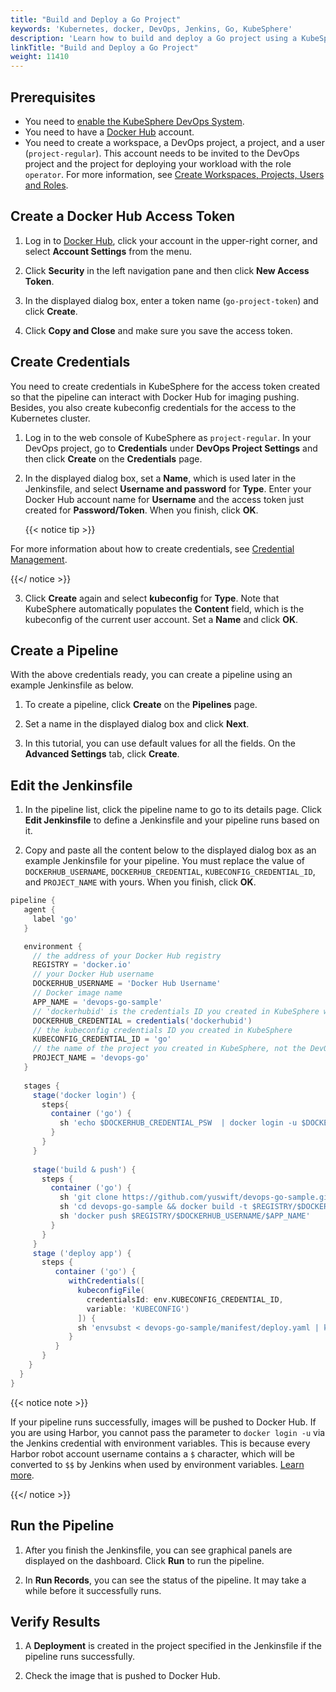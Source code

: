 ```yaml
---
title: "Build and Deploy a Go Project"
keywords: 'Kubernetes, docker, DevOps, Jenkins, Go, KubeSphere'
description: 'Learn how to build and deploy a Go project using a KubeSphere pipeline.'
linkTitle: "Build and Deploy a Go Project"
weight: 11410
---
```


## Prerequisites

- You need to [enable the KubeSphere DevOps System](../../../../docs/pluggable-components/devops/).
- You need to have a [Docker Hub](https://hub.docker.com/) account.
- You need to create a workspace, a DevOps project, a project, and a user (`project-regular`). This account needs to be invited to the DevOps project and the project for deploying your workload with the role `operator`. For more information, see [Create Workspaces, Projects, Users and Roles](../../../quick-start/create-workspace-and-project/).

## Create a Docker Hub Access Token

1. Log in to [Docker Hub](https://hub.docker.com/), click your account in the upper-right corner, and select **Account Settings** from the menu.

2. Click **Security** in the left navigation pane and then click **New Access Token**.

3. In the displayed dialog box, enter a token name (`go-project-token`) and click **Create**.

4. Click **Copy and Close** and make sure you save the access token.

## Create Credentials

You need to create credentials in KubeSphere for the access token created so that the pipeline can interact with Docker Hub for imaging pushing. Besides, you also create kubeconfig credentials for the access to the Kubernetes cluster.

1. Log in to the web console of KubeSphere as `project-regular`. In your DevOps project, go to **Credentials** under **DevOps Project Settings** and then click **Create** on the **Credentials** page.

2. In the displayed dialog box, set a **Name**, which is used later in the Jenkinsfile, and select **Username and password** for **Type**. Enter your Docker Hub account name for **Username** and the access token just created for **Password/Token**. When you finish, click **OK**.

   {{< notice tip >}}

For more information about how to create credentials, see [Credential Management](../../../devops-user-guide/how-to-use/devops-settings/credential-management/).

   {{</ notice >}}

3. Click **Create** again and select **kubeconfig** for **Type**. Note that KubeSphere automatically populates the **Content** field, which is the kubeconfig of the current user account. Set a **Name** and click **OK**.

## Create a Pipeline

With the above credentials ready, you can create a pipeline using an example Jenkinsfile as below.

1. To create a pipeline, click **Create** on the **Pipelines** page.

2. Set a name in the displayed dialog box and click **Next**.

3. In this tutorial, you can use default values for all the fields. On the **Advanced Settings** tab, click **Create**.

## Edit the Jenkinsfile

1. In the pipeline list, click the pipeline name to go to its details page. Click **Edit Jenkinsfile** to define a Jenkinsfile and your pipeline runs based on it.

2. Copy and paste all the content below to the displayed dialog box as an example Jenkinsfile for your pipeline. You must replace the value of `DOCKERHUB_USERNAME`, `DOCKERHUB_CREDENTIAL`, `KUBECONFIG_CREDENTIAL_ID`, and `PROJECT_NAME` with yours. When you finish, click **OK**.

  ```groovy
  pipeline {
     agent {
       label 'go'
     }

     environment {
       // the address of your Docker Hub registry
       REGISTRY = 'docker.io'
       // your Docker Hub username
       DOCKERHUB_USERNAME = 'Docker Hub Username'
       // Docker image name
       APP_NAME = 'devops-go-sample'
       // 'dockerhubid' is the credentials ID you created in KubeSphere with Docker Hub Access Token
       DOCKERHUB_CREDENTIAL = credentials('dockerhubid')
       // the kubeconfig credentials ID you created in KubeSphere
       KUBECONFIG_CREDENTIAL_ID = 'go'
       // the name of the project you created in KubeSphere, not the DevOps project name
       PROJECT_NAME = 'devops-go'
     }
   
     stages {
       stage('docker login') {
         steps{
           container ('go') {
             sh 'echo $DOCKERHUB_CREDENTIAL_PSW  | docker login -u $DOCKERHUB_CREDENTIAL_USR --password-stdin'
           }
         }
       }
   
       stage('build & push') {
         steps {
           container ('go') {
             sh 'git clone https://github.com/yuswift/devops-go-sample.git'
             sh 'cd devops-go-sample && docker build -t $REGISTRY/$DOCKERHUB_USERNAME/$APP_NAME .'
             sh 'docker push $REGISTRY/$DOCKERHUB_USERNAME/$APP_NAME'
           }
         }
       }
       stage ('deploy app') {
         steps {
            container ('go') {
               withCredentials([
                 kubeconfigFile(
                   credentialsId: env.KUBECONFIG_CREDENTIAL_ID,
                   variable: 'KUBECONFIG')
                 ]) {
                 sh 'envsubst < devops-go-sample/manifest/deploy.yaml | kubectl apply -f -'
               }
            }
         }
      }
    }
  }
  ```

   {{< notice note >}}

If your pipeline runs successfully, images will be pushed to Docker Hub. If you are using Harbor, you cannot pass the parameter to `docker login -u`  via the Jenkins credential with environment variables. This is because every Harbor robot account username contains a  `$` character, which will be converted to `$$` by Jenkins when used by environment variables. [Learn more](https://number1.co.za/rancher-cannot-use-harbor-robot-account-imagepullbackoff-pull-access-denied/).

   {{</ notice >}}

## Run the Pipeline

1. After you finish the Jenkinsfile, you can see graphical panels are displayed on the dashboard. Click **Run** to run the pipeline.

2. In **Run Records**, you can see the status of the pipeline. It may take a while before it successfully runs.


## Verify Results

1. A **Deployment** is created in the project specified in the Jenkinsfile if the pipeline runs successfully.

2. Check the image that is pushed to Docker Hub.
   
   